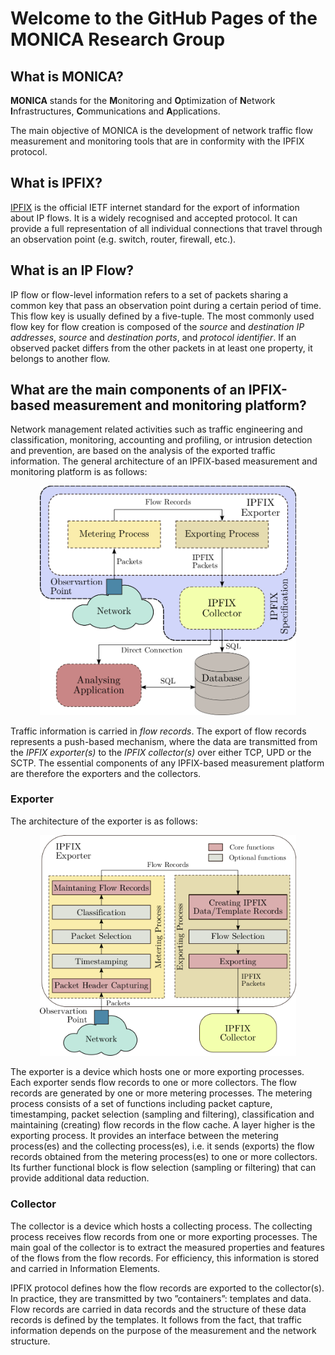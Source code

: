 # Welcome to the GitHub Pages of the MONICA Research Group

## What is MONICA?

**MONICA** stands for the **M**onitoring and **O**ptimization of **N**etwork **I**nfrastructures, **C**ommunications and **A**pplications.

The main objective of MONICA is the development of network traffic flow measurement and monitoring tools that are in conformity with the IPFIX protocol.

## What is IPFIX?

[IPFIX](https://datatracker.ietf.org/wg/ipfix/about/) is the official IETF internet standard for the export of information about IP flows. It is a widely recognised and accepted protocol. It can provide a full representation of all individual connections that travel through an observation point (e.g. switch, router, firewall, etc.).

## What is an IP Flow?

IP flow or flow-level information refers to a set of packets sharing a common key that pass an observation point during a certain period of time. This flow key is usually defined by a five-tuple. The most commonly used flow key for flow creation is composed of the *source* and *destination IP addresses*, *source* and *destination ports*, and *protocol identifier*. If an observed packet differs from the other packets in at least one property, it belongs to another flow.

## What are the main components of an IPFIX-based measurement and monitoring platform?

Network management related activities such as traffic engineering and classification, monitoring, accounting and profiling, or intrusion detection and prevention, are based on the analysis of the exported traffic information. The general architecture of an IPFIX-based measurement and monitoring platform is as follows:

<p align="center">
  <img src="/fig/general-arch.png" width="410" title="General architecture" />
</p>

Traffic information is carried in *flow records*. The export of flow records represents a push-based mechanism, where the data are transmitted from the *IPFIX exporter(s)* to the *IPFIX collector(s)* over either TCP, UPD or the SCTP. The essential components of any IPFIX-based measurement platform are therefore the exporters and the collectors.

### Exporter

The architecture of the exporter is as follows:

<p align="center">
  <img src="/fig/exporter.png" width="410" title="Architecture of the exporter" />
</p>

The exporter is a device which hosts one or more exporting processes. Each exporter sends flow records to one or more collectors.
The flow records are generated by one or more metering processes. The metering process consists of a set of functions including packet capture, timestamping, packet selection (sampling and filtering), classification and maintaining (creating) flow records in the flow cache. A layer higher is the exporting process. It provides an interface between the metering process(es) and the collecting process(es), i.e. it sends (exports) the flow records obtained from the metering process(es) to one or more collectors. Its further functional block is flow selection (sampling or filtering) that can provide additional data reduction.

### Collector

The collector is a device which hosts a collecting process. The collecting process receives flow records from one or more exporting processes. The main goal of the collector is to extract the measured properties and features of the flows from the flow records. For efficiency, this information is stored and carried in Information Elements.

IPFIX protocol defines how the flow records are exported to the collector(s). In practice, they are transmitted by two ”containers”: templates and data. Flow records are carried in data records and the structure of these data records is defined by the templates. It follows from the fact, that traffic information depends on the purpose of the measurement and the network structure.

